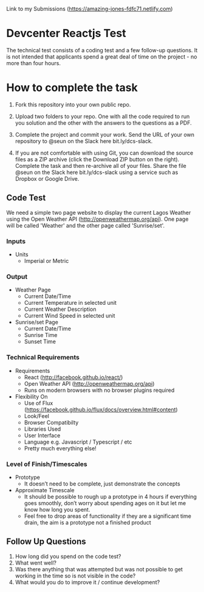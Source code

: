 Link to my Submissions (https://amazing-jones-fdfc71.netlify.com)

Devcenter Reactjs Test
==================================

The technical test consists of a coding test and a few follow-up questions.  It is not intended that applicants spend a great deal of time on the project - no more than four hours.

How to complete the task
==================================

1. Fork this repository into your own public repo.

2. Upload two folders to your repo. One with all the code required to run you solution and the other with the answers to the questions as a PDF.

3. Complete the project and commit your work. Send the URL of your own repository to @seun on the Slack here bit.ly/dcs-slack.

4. If you are not comfortable with using Git, you can download the source files as a ZIP archive (click the Download ZIP button on the right). Complete the task and then re-archive all of your files. Share the file @seun on the Slack here bit.ly/dcs-slack using a service such as Dropbox or Google Drive.



## Code Test

We need a simple two page website to display the current Lagos Weather using the Open Weather API (http://openweathermap.org/api).  One page will be called 'Weather' and the other page called 'Sunrise/set'.

### Inputs

- Units
  - Imperial or Metric

### Output

- Weather Page
  - Current Date/Time
  - Current Temperature in selected unit
  - Current Weather Description
  - Current Wind Speed in selected unit
- Sunrise/set Page
  - Current Date/Time
  - Sunrise Time
  - Sunset Time

### Technical Requirements

- Requirements
  - React (http://facebook.github.io/react/)
  - Open Weather API (http://openweathermap.org/api)
  - Runs on modern browsers with no browser plugins required
- Flexibility On
  - Use of Flux (https://facebook.github.io/flux/docs/overview.html#content) 
  - Look/Feel
  - Browser Compatibilty
  - Libraries Used
  - User Interface
  - Language e.g. Javascript / Typescript / etc
  - Pretty much everything else!

### Level of Finish/Timescales

- Prototype
  - It doesn’t need to be complete, just demonstrate the concepts
- Approximate Timescale
  - It should be possible to rough up a prototype in 4 hours if everything goes smoothly, don’t worry about spending ages on it but let me know how long you spent.
  - Feel free to drop areas of functionality if they are a significant time drain, the aim is a prototype not a finished product

## Follow Up Questions

1. How long did you spend on the code test?
2. What went well?
3. Was there anything that was attempted but was not possible to get working in the time so is not visible in the code?
4. What would you do to improve it / continue development?
